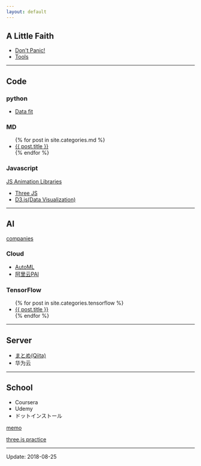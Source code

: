 ```yaml
---
layout: default
---
```


## A Little Faith

- [Don't Panic!](https://coolaj86.com/articles/dont-panic.html)
- [Tools](./pages/tools.html) 


***

## Code

### python

- [Data fit](./pages/python-fit.html)

### MD

<ul>
  {% for post in site.categories.md %}
    <li>
      <a href="{{ post.url | remove_first:'/' }}">{{ post.title }}</a>
    </li>
  {% endfor %}
</ul>

### Javascript

[JS Animation Libraries](https://dashbouquet.com/blog/frontend-development/10-javascript-animation-libraries-to-follow-in-2018)

- [Three JS](https://github.com/mrdoob/three.js)
- [D3.js(Data Visualization)](https://d3js.org/)

***

## AI

[companies](./pages/ai-companies.html)

### Cloud

- [AutoML](https://cloud.google.com/automl/)
- [阿里云PAI](https://data.aliyun.com/product/learn)

### TensorFlow

<ul>
  {% for post in site.categories.tensorflow %}
    <li>
      <a href="{{ post.url | remove_first:'/' }}">{{ post.title }}</a>
    </li>
  {% endfor %}
</ul>

***

## Server

- [まとめ(Qiita)](https://qiita.com/you8/items/670bfa6573cec2494c96)
- 华为云

***

## School
- Coursera
- Udemy
- ドットインストール

[memo](./pages/memo.html)

[three.js practice](./pages/three.html)

***

Update: 2018-08-25